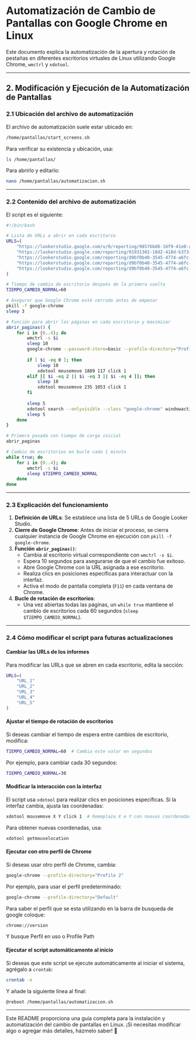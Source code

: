 # Automatización de Cambio de Pantallas con Google Chrome en Linux

Este documento explica la automatización de la apertura y rotación de pestañas en diferentes escritorios virtuales de Linux utilizando Google Chrome, `wmctrl` y `xdotool`.

---

## 2. Modificación y Ejecución de la Automatización de Pantallas

### **2.1 Ubicación del archivo de automatización**

El archivo de automatización suele estar ubicado en:

```bash
/home/pantallas/start_screens.sh
```

Para verificar su existencia y ubicación, usa:

```bash
ls /home/pantallas/
```

Para abrirlo y editarlo:

```bash
nano /home/pantallas/automatizacion.sh
```

---

### **2.2 Contenido del archivo de automatización**

El script es el siguiente:

```bash
#!/bin/bash

# Lista de URLs a abrir en cada escritorio
URLS=(
    "https://lookerstudio.google.com/u/0/reporting/98576bd6-16f9-41e8-ad4a-d78c107ba414/page/p_2a5787e0kd?s=rPD-n3Anxu8"
    "https://lookerstudio.google.com/reporting/01931302-18d2-418d-b373-d99ca84a1c4c/page/07mxD"
    "https://lookerstudio.google.com/reporting/d9bf0b40-3545-4774-a6fc-99d4f88a637c/page/p_3cpxt778kd"
    "https://lookerstudio.google.com/reporting/d9bf0b40-3545-4774-a6fc-99d4f88a637c/page/p_94a2p73bnd"
    "https://lookerstudio.google.com/reporting/d9bf0b40-3545-4774-a6fc-99d4f88a637c/page/p_ng0v2lyxgd"
)

# Tiempo de cambio de escritorio después de la primera vuelta
TIEMPO_CAMBIO_NORMAL=60

# Asegurar que Google Chrome esté cerrado antes de empezar
pkill -f google-chrome
sleep 3

# Función para abrir las páginas en cada escritorio y maximizar
abrir_paginas() {
    for i in {0..4}; do
        wmctrl -s $i
        sleep 10
        google-chrome --password-store=basic --profile-directory="Profile 2" --new-window "${URLS[$i]}" &
        
        if [ $i -eq 0 ]; then
            sleep 10
            xdotool mousemove 1889 117 click 1
        elif [[ $i -eq 2 || $i -eq 3 || $i -eq 4 ]]; then
            sleep 10
            xdotool mousemove 235 1053 click 1
        fi
        
        sleep 5
        xdotool search --onlyvisible --class "google-chrome" windowactivate --sync key F11
        sleep 5
    done
}

# Primera pasada con tiempo de carga inicial
abrir_paginas

# Cambio de escritorios en bucle cada 1 minuto
while true; do
    for i in {0..4}; do
        wmctrl -s $i
        sleep $TIEMPO_CAMBIO_NORMAL
    done
done
```

---

### **2.3 Explicación del funcionamiento**

1. **Definición de URLs**: Se establece una lista de 5 URLs de Google Looker Studio.
2. **Cierre de Google Chrome**: Antes de iniciar el proceso, se cierra cualquier instancia de Google Chrome en ejecución con `pkill -f google-chrome`.
3. **Función `abrir_paginas()`**:
   - Cambia al escritorio virtual correspondiente con `wmctrl -s $i`.
   - Espera 10 segundos para asegurarse de que el cambio fue exitoso.
   - Abre Google Chrome con la URL asignada a ese escritorio.
   - Realiza clics en posiciones específicas para interactuar con la interfaz.
   - Activa el modo de pantalla completa (`F11`) en cada ventana de Chrome.
4. **Bucle de rotación de escritorios**:
   - Una vez abiertas todas las páginas, un `while true` mantiene el cambio de escritorios cada 60 segundos (`sleep $TIEMPO_CAMBIO_NORMAL`).

---

### **2.4 Cómo modificar el script para futuras actualizaciones**

#### **Cambiar las URLs de los informes**
Para modificar las URLs que se abren en cada escritorio, edita la sección:

```bash
URLS=(
    "URL_1"
    "URL_2"
    "URL_3"
    "URL_4"
    "URL_5"
)
```

#### **Ajustar el tiempo de rotación de escritorios**
Si deseas cambiar el tiempo de espera entre cambios de escritorio, modifica:

```bash
TIEMPO_CAMBIO_NORMAL=60  # Cambia este valor en segundos
```

Por ejemplo, para cambiar cada 30 segundos:

```bash
TIEMPO_CAMBIO_NORMAL=30
```

#### **Modificar la interacción con la interfaz**
El script usa `xdotool` para realizar clics en posiciones específicas. Si la interfaz cambia, ajusta las coordenadas:

```bash
xdotool mousemove X Y click 1  # Reemplaza X e Y con nuevas coordenadas
```

Para obtener nuevas coordenadas, usa:

```bash
xdotool getmouselocation
```

#### **Ejecutar con otro perfil de Chrome**
Si deseas usar otro perfil de Chrome, cambia:

```bash
google-chrome --profile-directory="Profile 2"
```

Por ejemplo, para usar el perfil predeterminado:

```bash
google-chrome --profile-directory="Default"
```

Para saber el perfil que se esta utilizando en la barra de busqueda de google coloque:
```bash
chrome://version
```
Y busque Perfil en uso o Profile Path

#### **Ejecutar el script automáticamente al inicio**
Si deseas que este script se ejecute automáticamente al iniciar el sistema, agrégalo a `crontab`:

```bash
crontab -e
```

Y añade la siguiente línea al final:

```bash
@reboot /home/pantallas/automatizacion.sh
```

---

Este README proporciona una guía completa para la instalación y automatización del cambio de pantallas en Linux. ¡Si necesitas modificar algo o agregar más detalles, házmelo saber! 🚀
